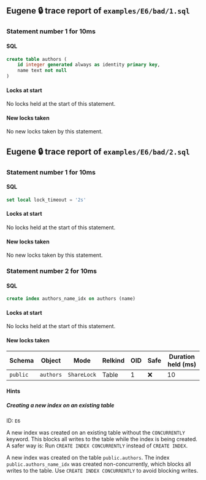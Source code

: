 ## Eugene 🔒 trace report of `examples/E6/bad/1.sql`



### Statement number 1 for 10ms

#### SQL

```sql
create table authors (
    id integer generated always as identity primary key,
    name text not null
)
```

#### Locks at start

No locks held at the start of this statement.

#### New locks taken

No new locks taken by this statement.



## Eugene 🔒 trace report of `examples/E6/bad/2.sql`



### Statement number 1 for 10ms

#### SQL

```sql
set local lock_timeout = '2s'
```

#### Locks at start

No locks held at the start of this statement.

#### New locks taken

No new locks taken by this statement.



### Statement number 2 for 10ms

#### SQL

```sql
create index authors_name_idx on authors (name)
```

#### Locks at start

No locks held at the start of this statement.

#### New locks taken

| Schema | Object | Mode | Relkind | OID | Safe | Duration held (ms) |
|--------|--------|------|---------|-----|------|--------------------|
| `public` | `authors` | `ShareLock` | Table | 1 | ❌ | 10 |

#### Hints

##### Creating a new index on an existing table
ID: `E6`

A new index was created on an existing table without the `CONCURRENTLY` keyword. This blocks all writes to the table while the index is being created. A safer way is: Run `CREATE INDEX CONCURRENTLY` instead of `CREATE INDEX`.

A new index was created on the table `public.authors`. The index `public.authors_name_idx` was created non-concurrently, which blocks all writes to the table. Use `CREATE INDEX CONCURRENTLY` to avoid blocking writes.

